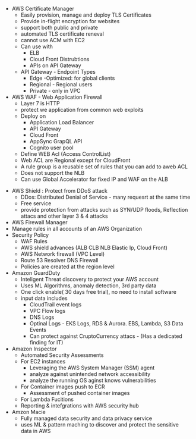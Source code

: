 * AWS Certificate Manager
    - Easily provision, manage and deploy TLS Certificates
    - Provide in-flight encryption for websites
    - support both public and private
    - automated TLS certificate reneval
    - cannot use ACM with EC2
    - Can use with
        - ELB
        - Cloud Front Distrubtions
        - APIs on API Gateway
    - API Gateway - Endpoint Types
        - Edge -Optimized: for global clients
        - Regional - Regional users
        - Private - only in VPC
* AWS WAF - Web  Application Firewall
    - Layer 7 is HTTP
    - protect we application from common web exploits
    - Deploy on
        - Application Load Balancer
        - API Gateway  
        - Cloud Front
        - AppSync GrapQL API
        - Cognito user pool
    - Define WEB Acl (Access ControlList)
    - Web ACL are Regional except for CloudFront
    - A rule group is a reusable set of rules that you can add to aweb ACL
    - Does not support the NLB
    - Can use Global Accelerator for fixed IP and WAF on the ALB
- AWS Shield : Protect from DDoS attack
  -  DDos: Distributed Denial of Service - many requesrt at the same time
  -  Free service
  -  provide protection from attacks such as SYN/UDP floods, Reflection attacs and other layer 3 & 4 attacks
-  AWS Firewall Manager
  - Manage rules in all accounts of an AWS Organization
  - Security Policy
      - WAF Rules
      - AWS shield advances (ALB CLB NLB Elastic Ip, Cloud Front)
      - AWS Network firewall (VPC Level)
      - Route 53 Resolver DNS Firewall
      - Policies are created at the region level
- Amazon GuardDuty
  - Inteligent Threat discovery to protect your AWS account
  - Uses ML Algorithms, anomaly detection, 3rd party data
  - One click enable( 30 days free trial), no need to install software
  - input data includes
      - CloudTrail event logs
      - VPC Flow logs
      - DNS Logs
      - Optinal Logs - EKS Logs, RDS & Aurora. EBS, Lambda, S3 Data Events
      - Can protect against CruptoCurrency attacs - (Has a dedicated finding for IT)
- Amazon Inspector
  - Automated Security Assessments
  - For EC2 instances
    - Leveraging the AWS System Manager (SSM) agent
    - analyze against unintended network accessibility
    - analyze the running OS aginst knows vulnerabilities
  - For Container images push to ECR
    - Assessment of pushed container images
  - For Lambda Fucitions
  - Reporting & intefgrations with AWS security hub
- Amzon Macie
  - Fully managed data security and data privacy service
  - uses ML & pattern maching to discover and protect the sensitive data in AWS
